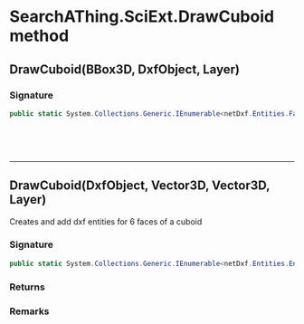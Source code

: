 # SearchAThing.SciExt.DrawCuboid method
## DrawCuboid(BBox3D, DxfObject, Layer)
### Signature
```csharp
public static System.Collections.Generic.IEnumerable<netDxf.Entities.Face3d> DrawCuboid(BBox3D bbox, DxfObject dxfObj, Layer layer = null)
```

<p>&nbsp;</p>
<p>&nbsp;</p>
<hr/>

## DrawCuboid(DxfObject, Vector3D, Vector3D, Layer)
Creates and add dxf entities for 6 faces of a cuboid

### Signature
```csharp
public static System.Collections.Generic.IEnumerable<netDxf.Entities.EntityObject> DrawCuboid(DxfObject dxfObj, Vector3D center, Vector3D size, Layer layer = null)
```
### Returns

### Remarks

